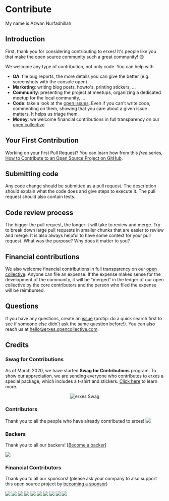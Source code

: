 # Contribute

My name is Azwan Nurfadhillah

## Introduction

First, thank you for considering contributing to erxes! It's people like you that make the open source community such a great community! 😊

We welcome any type of contribution, not only code. You can help with 
- **QA**: file bug reports, the more details you can give the better (e.g. screenshots with the console open)
- **Marketing**: writing blog posts, howto's, printing stickers, ...
- **Community**: presenting the project at meetups, organizing a dedicated meetup for the local community, ...
- **Code**: take a look at the [open issues](issues). Even if you can't write code, commenting on them, showing that you care about a given issue matters. It helps us triage them.
- **Money**: we welcome financial contributions in full transparency on our [open collective](https://opencollective.com/erxes).

## Your First Contribution

Working on your first Pull Request? You can learn how from this *free* series, [How to Contribute to an Open Source Project on GitHub](https://egghead.io/series/how-to-contribute-to-an-open-source-project-on-github).

## Submitting code

Any code change should be submitted as a pull request. The description should explain what the code does and give steps to execute it. The pull request should also contain tests.

## Code review process

The bigger the pull request, the longer it will take to review and merge. Try to break down large pull requests in smaller chunks that are easier to review and merge.
It is also always helpful to have some context for your pull request. What was the purpose? Why does it matter to you?

## Financial contributions

We also welcome financial contributions in full transparency on our [open collective](https://opencollective.com/erxes).
Anyone can file an expense. If the expense makes sense for the development of the community, it will be "merged" in the ledger of our open collective by the core contributors and the person who filed the expense will be reimbursed.

## Questions

If you have any questions, create an [issue](issue) (protip: do a quick search first to see if someone else didn't ask the same question before!).
You can also reach us at hello@erxes.opencollective.com.

## Credits

### Swag for Contributions

As of March 2020, we have started **Swag for Contributions** program. To show our appreciation, we are sending everyone who contributes to erxes a special package, which includes a t-shirt and stickers. [Click here](https://erxes.io/hubspot-alternative-erxes-swag) to learn more.

<p align="center">
  <img src="https://erxes.io/static/images/swag.gif" title="erxes Swag"></p>


### Contributors

Thank you to all the people who have already contributed to erxes!
<a href="graphs/contributors"><img src="https://opencollective.com/erxes/contributors.svg?width=890" /></a>


### Backers

Thank you to all our backers! [[Become a backer](https://opencollective.com/erxes#backer)]

<a href="https://opencollective.com/erxes#backers" target="_blank"><img src="https://opencollective.com/erxes/backers.svg?width=890"></a>


### Financial Contributors

Thank you to all our sponsors! (please ask your company to also support this open source project by [becoming a sponsor](https://opencollective.com/erxes/contribute/))

<a href="https://opencollective.com/golomtbank" target="_blank"><img src="https://images.opencollective.com/golomtbank/avatar.png"></a>
<a href="https://opencollective.com/mostmoneymn" target="_blank"><img src="https://images.opencollective.com/mostmoneymn/avatar.png"></a>
<a href="https://opencollective.com/zag-group" target="_blank"><img src="https://images.opencollective.com/zag-group/avatar.png"></a>
<a href="https://opencollective.com/otmongolia" target="_blank"><img src="https://images.opencollective.com/otmongolia/avatar.png"></a>
<a href="https://opencollective.com/mandukhaikhatan" target="_blank"><img src="https://images.opencollective.com/mandukhaikhatan/avatar.png"></a>
<a href="https://opencollective.com/unreadtoday" target="_blank"><img src="https://images.opencollective.com/unreadtoday/avatar.png"></a>
<a href="https://opencollective.com/mandaldaatgal" target="_blank"><img src="https://images.opencollective.com/mandaldaatgal/avatar.png"></a>
<a href="https://opencollective.com/monnisgroup" target="_blank"><img src="https://images.opencollective.com/monnisgroup/avatar.png"></a>
<a href="https://opencollective.com/mongolnewsmn" target="_blank"><img src="https://images.opencollective.com/mongolnewsmn/avatar.png"></a>
<a href="https://opencollective.com/segsgermaa" target="_blank"><img src="https://images.opencollective.com/segsgermaa/avatar.png"></a>

<!-- This `CONTRIBUTING.md` is based on @nayafia's template https://github.com/nayafia/contributing-template -->
